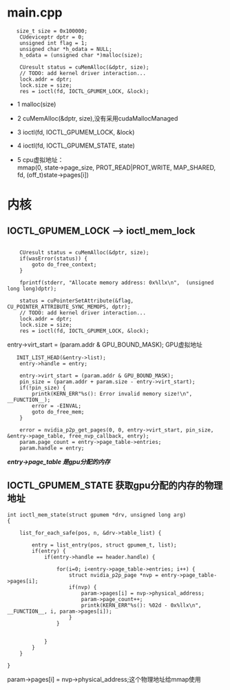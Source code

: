 

# main.cpp


```
   size_t size = 0x100000;
    CUdeviceptr dptr = 0;
    unsigned int flag = 1;
    unsigned char *h_odata = NULL;
    h_odata = (unsigned char *)malloc(size);

    CUresult status = cuMemAlloc(&dptr, size);
	// TODO: add kernel driver interaction...
    lock.addr = dptr;
    lock.size = size;
    res = ioctl(fd, IOCTL_GPUMEM_LOCK, &lock);
```

+ 1 malloc(size)   

+ 2 cuMemAlloc(&dptr, size),没有采用cudaMallocManaged     

+ 3 ioctl(fd, IOCTL_GPUMEM_LOCK, &lock)   

+ 4  ioctl(fd, IOCTL_GPUMEM_STATE, state)   

+ 5 cpu虚拟地址：     
    mmap(0, state->page_size, PROT_READ|PROT_WRITE, MAP_SHARED, fd, (off_t)state->pages[i])      

# 内核  

##  IOCTL_GPUMEM_LOCK --> ioctl_mem_lock

```

    CUresult status = cuMemAlloc(&dptr, size);
    if(wasError(status)) {
        goto do_free_context;
    }

    fprintf(stderr, "Allocate memory address: 0x%llx\n",  (unsigned long long)dptr);

    status = cuPointerSetAttribute(&flag, CU_POINTER_ATTRIBUTE_SYNC_MEMOPS, dptr);
    // TODO: add kernel driver interaction...
    lock.addr = dptr;
    lock.size = size;
    res = ioctl(fd, IOCTL_GPUMEM_LOCK, &lock);
```
entry->virt_start = (param.addr & GPU_BOUND_MASK);  GPU虚拟地址     
```
   INIT_LIST_HEAD(&entry->list);
    entry->handle = entry;

    entry->virt_start = (param.addr & GPU_BOUND_MASK);
    pin_size = (param.addr + param.size - entry->virt_start);
    if(!pin_size) {
        printk(KERN_ERR"%s(): Error invalid memory size!\n", __FUNCTION__);
        error = -EINVAL;
        goto do_free_mem;
    }

    error = nvidia_p2p_get_pages(0, 0, entry->virt_start, pin_size, &entry->page_table, free_nvp_callback, entry);
    param.page_count = entry->page_table->entries;
    param.handle = entry;
```
***entry->page_table 是gpu分配的内存***

## IOCTL_GPUMEM_STATE 获取gpu分配的内存的物理地址  

```
int ioctl_mem_state(struct gpumem *drv, unsigned long arg)
{
    
    list_for_each_safe(pos, n, &drv->table_list) {

        entry = list_entry(pos, struct gpumem_t, list);
        if(entry) {
            if(entry->handle == header.handle) {
         
                for(i=0; i<entry->page_table->entries; i++) {
                    struct nvidia_p2p_page *nvp = entry->page_table->pages[i];
                    if(nvp) {
                        param->pages[i] = nvp->physical_address;
                        param->page_count++;
                        printk(KERN_ERR"%s(): %02d - 0x%llx\n", __FUNCTION__, i, param->pages[i]);
                    }
                }
               

            } 
        }
    }

}
```

param->pages[i] = nvp->physical_address;这个物理地址给mmap使用   